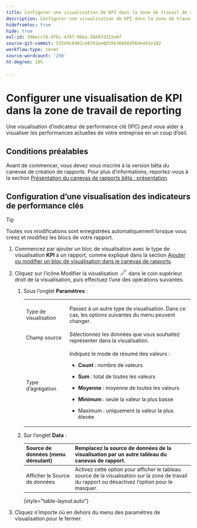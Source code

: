 ```yaml
---
title: Configurer une visualisation de KPI dans la zone de travail de reporting
description: Configurer une visualisation de KPI dans la zone de travail de reporting
hidefromtoc: true
hide: true
exl-id: 38beccf6-d7bc-478f-8bba-56607d315e6f
source-git-commit: 535e9c8481ce0781ee0d35636bb6d56de4d1e102
workflow-type: tm+mt
source-wordcount: '256'
ht-degree: 10%

---
```


# Configurer une visualisation de KPI dans la zone de travail de reporting

Une visualisation d’indicateur de performance clé (IPC) peut vous aider à visualiser les performances actuelles de votre entreprise en un coup d’oeil.

## Conditions préalables

Avant de commencer, vous devez vous inscrire à la version bêta du canevas de création de rapports. Pour plus d’informations, reportez-vous à la section [Présentation du canevas de rapports bêta : présentation](/help/quicksilver/product-announcements/betas/canvas-dashboards-beta/reporting-canvas-beta-overview.md).

## Configuration d’une visualisation des indicateurs de performance clés

>[!TIP]
>
>Toutes vos modifications sont enregistrées automatiquement lorsque vous créez et modifiez les blocs de votre rapport.

1. Commencez par ajouter un bloc de visualisation avec le type de visualisation **KPI** à un rapport, comme expliqué dans la section [Ajouter ou modifier un bloc de visualisation dans le canevas de rapports](../../../reports-and-dashboards/reporting-canvas/visualization-blocks/add-or-edit-report-visualization.md).

1. Cliquez sur l’icône Modifier la visualisation ![](assets/edit-icon.png) dans le coin supérieur droit de la visualisation, puis effectuez l’une des opérations suivantes.

   1. Sous l’onglet **Paramètres** :

      <table style="table-layout:auto">
       <col>
       <col>
       <tbody>
        <tr>
         <td role="rowheader">Type de visualisation</td>
         <td><p>Passez à un autre type de visualisation. Dans ce cas, les options suivantes du menu peuvent changer.</p></td>
        </tr>
        <tr>
         <td role="rowheader">Champ source</td>
         <td>Sélectionnez les données que vous souhaitez représenter dans la visualisation.</td>
        </tr>
        <tr>
         <td role="rowheader">Type d’agrégation</td>
         <td><p> Indiquez le mode de résumé des valeurs :</p>
          <ul>
           <li><p><b>Count</b> : nombre de valeurs</p></li>
           <li><p><b>Sum</b> : total de toutes les valeurs </p></li>
           <li><p><b>Moyenne</b> : moyenne de toutes les valeurs</p></li>
           <li><p><b>Minimum</b> : seule la valeur la plus basse</p></li>
           <li><p>Maximum : uniquement la valeur la plus élevée</p></li>
          </ul></td>
        </tr>
       </tbody>
      </table>

   1. Sur l’onglet **Data** :

      | Source de données (menu déroulant) | Remplacez la source de données de la visualisation par un autre tableau du canevas de rapport. |
      |---|---|
      | Afficher le Source de données | Activez cette option pour afficher le tableau source de la visualisation sur la zone de travail du rapport ou désactivez l’option pour le masquer. |

      {style="table-layout:auto"}

      <!--   
      NOLAN-FLAG: convert table to html. 
      -->

1. Cliquez n’importe où en dehors du menu des paramètres de visualisation pour le fermer.
